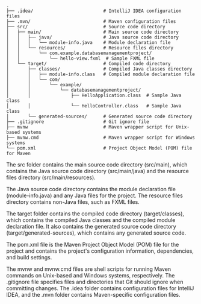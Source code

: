 	.
	├── .idea/                          # IntelliJ IDEA configuration files
	├── .mvn/                           # Maven configuration files
	├── src/                            # Source code directory
	│   ├── main/                       # Main source code directory
	│   │   ├── java/                   # Java source code directory
	│   │   │   └── module-info.java    # Module declaration file
	│   │   └── resources/              # Resource files directory
	│   │       └── com.example.databasemanagementproject/
	│   │           └── hello-view.fxml  # Sample FXML file
	│   └── target/                     # Compiled code directory
	│       ├── classes/                # Compiled Java classes directory
	│       │   ├── module-info.class   # Compiled module declaration file
	│       │   └── com/
	│       │       └── example/
	│       │           └── databasemanagementproject/
	│       │               ├── HelloApplication.class  # Sample Java class
	│       │               └── HelloController.class   # Sample Java class
	│       └── generated-sources/      # Generated source code directory
	├── .gitignore                      # Git ignore file
	├── mvnw                            # Maven wrapper script for Unix-based systems
	├── mvnw.cmd                        # Maven wrapper script for Windows systems
	└── pom.xml                         # Project Object Model (POM) file for Maven

The src folder contains the main source code directory (src/main), which contains the Java source code directory (src/main/java) and the resource files directory (src/main/resources).

The Java source code directory contains the module declaration file (module-info.java) and any Java files for the project. The resource files directory contains non-Java files, such as FXML files.

The target folder contains the compiled code directory (target/classes), which contains the compiled Java classes and the compiled module declaration file. It also contains the generated source code directory (target/generated-sources), which contains any generated source code.

The pom.xml file is the Maven Project Object Model (POM) file for the project and contains the project's configuration information, dependencies, and build settings.

The mvnw and mvnw.cmd files are shell scripts for running Maven commands on Unix-based and Windows systems, respectively. The .gitignore file specifies files and directories that Git should ignore when committing changes. The .idea folder contains configuration files for IntelliJ IDEA, and the .mvn folder contains Maven-specific configuration files.
